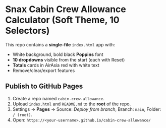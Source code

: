 # Snax Cabin Crew Allowance Calculator (Soft Theme, 10 Selectors)

This repo contains a **single-file** `index.html` app with:
- White background, bold black **Poppins** font
- **10 dropdowns** visible from the start (each with Reset)
- **Totals** cards in AirAsia red with white text
- Remove/clear/export features

## Publish to GitHub Pages
1. Create a repo named `cabin-crew-allowance`.
2. Upload `index.html` and `README.md` to the **root** of the repo.
3. Settings → **Pages** → Source: *Deploy from branch*, Branch: `main`, Folder: `/ (root)`.
4. Open: `https://<your-username>.github.io/cabin-crew-allowance/`
